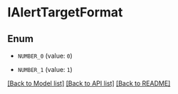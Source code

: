 # IAlertTargetFormat


## Enum

* `NUMBER_0` (value: `0`)

* `NUMBER_1` (value: `1`)

[[Back to Model list]](../README.md#documentation-for-models) [[Back to API list]](../README.md#documentation-for-api-endpoints) [[Back to README]](../README.md)
